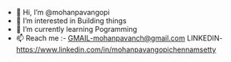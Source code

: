 - 👋 Hi, I’m @mohanpavangopi
- 👀 I’m interested in Building things
- 🌱 I’m currently learning Pogramming
- 📫 Reach me :-   GMAIL-mohanpavanch@gmail.com
                 LINKEDIN- https://www.linkedin.com/in/mohanpavangopichennamsetty
